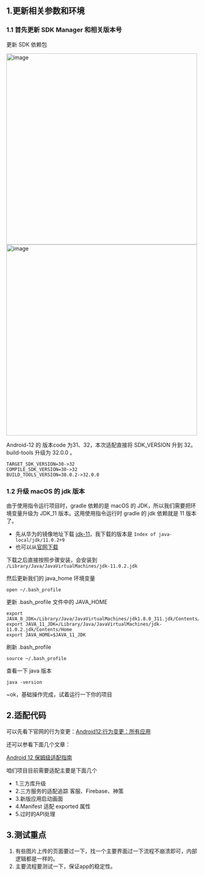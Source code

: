 ## 1.更新相关参数和环境

### 1.1 首先更新 SDK Manager 和相关版本号

更新 SDK 依赖包

<img width="500" alt="image" src="https://user-images.githubusercontent.com/17560388/174991242-e2678462-d79f-4c4a-b3e8-ca4c33dcf9ac.png">

<img width="500" alt="image" src="https://user-images.githubusercontent.com/17560388/174991446-3956de8e-3ef7-4850-839b-2d0eb6623e95.png">

Android-12 的 版本code 为31、32，本次适配直接将 SDK_VERSION 升到 32。build-tools 升级为 32.0.0 。

```shell
TARGET_SDK_VERSION=30->32
COMPILE_SDK_VERSION=30->32
BUILD_TOOLS_VERSION=30.0.2->32.0.0
```
### 1.2 升级 macOS 的 jdk 版本

由于使用指令运行项目时，gradle 依赖的是 macOS 的 JDK，所以我们需要把环境变量升级为 JDK_11 版本。这用使用指令运行时 gradle 的 jdk 依赖就是 11 版本了。

- 先从华为的镜像地址下载 [jdk-11](https://repo.huaweicloud.com/java/jdk/)，我下载的版本是 `Index of java-local/jdk/11.0.2+9`
- 也可以从[官网下载](https://www.oracle.com/java/technologies/downloads/#java11)

下载之后直接按照步骤安装，会安装到 `/Library/Java/JavaVirtualMachines/jdk-11.0.2.jdk`

然后更新我们的 java_home 环境变量

```shell
open ~/.bash_profile
```
更新 .bash_profile 文件中的 JAVA_HOME
```shell
export JAVA_8_JDK=/Library/Java/JavaVirtualMachines/jdk1.8.0_311.jdk/Contents/Home
export JAVA_11_JDK=/Library/Java/JavaVirtualMachines/jdk-11.0.2.jdk/Contents/Home
export JAVA_HOME=$JAVA_11_JDK
```
刷新 .bash_profile
```shell
source ~/.bash_profile
```
查看一下 java 版本

```shell
java -version
```

~ok，基础操作完成，试着运行一下你的项目

## 2.适配代码

可以先看下官网的行为变更：[Android12:行为变更：所有应用](https://developer.android.google.cn/about/versions/12/behavior-changes-all)

还可以参看下面几个文章：

[Android 12 保姆级适配指南](https://juejin.cn/post/7093787313095999502#heading-9)

咱们项目目前需要适配主要是下面几个

- 1.三方库升级
- 2.三方服务的适配追踪 客服、Firebase、神策
- 3.新版应用启动画面
- 4.Manifest 适配 exported 属性
- 5.过时的API处理

## 3.测试重点

1. 有些图片上传的页面要过一下，找一个主要界面过一下流程不崩溃即可，内部逻辑都是一样的。
2. 主要流程要测试一下，保证app的稳定性。


